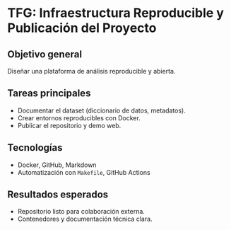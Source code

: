 # TFG: Infraestructura Reproducible y Publicación del Proyecto

## Objetivo general
Diseñar una plataforma de análisis reproducible y abierta.

## Tareas principales
- Documentar el dataset (diccionario de datos, metadatos).
- Crear entornos reproducibles con Docker.
- Publicar el repositorio y demo web.

## Tecnologías
- Docker, GitHub, Markdown
- Automatización con `Makefile`, GitHub Actions

## Resultados esperados
- Repositorio listo para colaboración externa.
- Contenedores y documentación técnica clara.